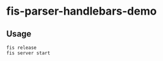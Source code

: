 fis-parser-handlebars-demo
==========================

## Usage

```
fis release
fis server start
```